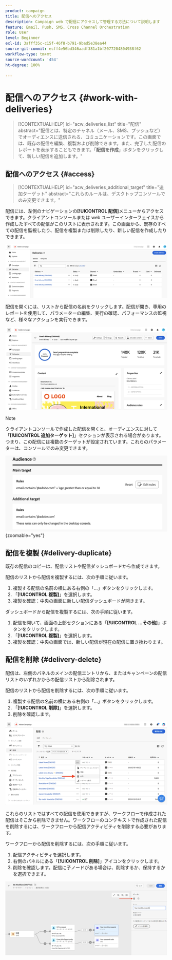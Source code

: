 ```yaml
---
product: campaign
title: 配信へのアクセス
description: Campaign web で配信にアクセスして管理する方法について説明します
feature: Email, Push, SMS, Cross Channel Orchestration
role: User
level: Beginner
exl-id: 3afff35c-c15f-46f8-b791-9bad5e38ea44
source-git-commit: ecff4e56bd346aadf381a1bf2077204804938f62
workflow-type: tm+mt
source-wordcount: '454'
ht-degree: 100%

---
```


# 配信へのアクセス {#work-with-deliveries}

>[!CONTEXTUALHELP]
>id="acw_deliveries_list"
>title="配信"
>abstract="配信とは、特定のチャネル（メール、SMS、プッシュなど）でオーディエンスに送信される、コミュニケーションです。この画面では、既存の配信を編集、複製および削除できます。また、完了した配信のレポートを表示することもできます。「**配信を作成**」ボタンをクリックして、新しい配信を追加します。"

## 配信へのアクセス {#access}

>[!CONTEXTUALHELP]
>id="acw_deliveries_additional_target"
>title="追加ターゲット"
>abstract="これらのルールは、デスクトップコンソールでのみ変更できます。"

配信には、左側のナビゲーションの&#x200B;**[!UICONTROL 配信]**&#x200B;メニューからアクセスできます。クライアントコンソールまたは web ユーザーインターフェイスから作成したすべての配信がこのリストに表示されます。この画面から、既存のすべての配信を監視したり、配信を複製または削除したり、新しい配信を作成したりできます。

![](assets/deliveries-list.png)

配信を開くには、リストから配信の名前をクリックします。配信が開き、専用のレポートを使用して、パラメーターの編集、実行の確認、パフォーマンスの監視など、様々なアクションを実行できます。

![](assets/delivery-details.png)

>[!NOTE]
>
>クライアントコンソールで作成した配信を開くと、オーディエンスに対して「**[!UICONTROL 追加ターゲット]**」セクションが表示される場合があります。つまり、この配信には複数のターゲットが設定されています。これらのパラメーターは、コンソールでのみ変更できます。
>
>![](assets/target-warning-audience.png){zoomable="yes"}

## 配信を複製 {#delivery-duplicate}

既存の配信のコピーは、配信リストや配信ダッシュボードから作成できます。

配信のリストから配信を複製するには、次の手順に従います。

1. 複製する配信の名前の横にある右側の「...」ボタンをクリックします。
1. 「**[!UICONTROL 複製]**」を選択します。
1. 複製を確認：中央の画面に新しい配信ダッシュボードが開きます。

ダッシュボードから配信を複製するには、次の手順に従います。

1. 配信を開いて、画面の上部セクションにある「**[!UICONTROL ...その他]**」ボタンをクリックします。
1. 「**[!UICONTROL 複製]**」を選択します。
1. 複製を確認：中央の画面では、新しい配信が現在の配信に置き換わります。

## 配信を削除 {#delivery-delete}

配信は、左側のパネルのメインの配信エントリから、またはキャンペーンの配信リストのいずれかからの配信リストから削除されます。

配信のリストから配信を削除するには、次の手順に従います。

1. 複製する配信の名前の横にある右側の「...」ボタンをクリックします。
1. 「**[!UICONTROL 削除]**」を選択します。
1. 削除を確認します。

![配信リストからの配信を削除](assets/delete-delivery-from-list.png)

これらのリストではすべての配信を使用できますが、ワークフローで作成された配信はそこから削除できません。ワークフローのコンテキストで作成された配信を削除するには、ワークフローから配信アクティビティを削除する必要があります。

ワークフローから配信を削除するには、次の手順に従います。

1. 配信アクティビティを選択します。
1. 右側のパネルにある「**[!UICONTROL 削除]**」アイコンをクリックします。
1. 削除を確認します。配信に子ノードがある場合は、削除するか、保持するかを選択できます。

![ワークフローでの配信の削除](assets/delete-delivery-from-wf.png)
